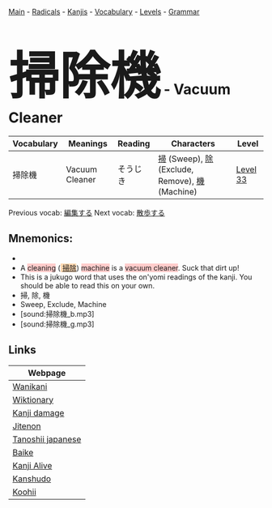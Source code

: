 <style> bigfont {font-size: 100px}</style>
[Main](../README.md) -
[Radicals](../radicals.md) -
[Kanjis](../kanjis.md) -
[Vocabulary](../vocabulary.md) -
[Levels](../levels.md) -
[Grammar](../grammar.md)
# <bigfont> 掃除機</bigfont> - Vacuum Cleaner 

| Vocabulary | Meanings | Reading | Characters | Level |
| --- | --- | --- | --- | --- |
| 掃除機 | Vacuum Cleaner | そうじき |  [掃](../kanjis/掃.md) (Sweep), [除](../kanjis/除.md) (Exclude, Remove), [機](../kanjis/機.md) (Machine) | [Level 33](../levels/wk_level33.md) |

Previous vocab: [編集する](編集する.md) Next vocab: [散歩する](散歩する.md) 

## Mnemonics:

* 
* A <span style="background-color:#ffcccb"> cleaning</span> (<span style="background-color:#fed8b1"> [掃除](https://jisho.org/search/掃除)</span>) <span style="background-color:#ffcccb"> machine</span> is a <span style="background-color:#ffcccb"> vacuum cleaner</span>. Suck that dirt up!
* This is a jukugo word that uses the on'yomi readings of the kanji. You should be able to read this on your own.
* 掃, 除, 機
* Sweep, Exclude, Machine
* [sound:掃除機_b.mp3]
* [sound:掃除機_g.mp3]


## Links 

| Webpage |
| --- |
| [Wanikani          ](https://www.wanikani.com/kanji/掃除機) |
| [Wiktionary        ](https://en.wiktionary.org/wiki/掃除機) |
| [Kanji damage      ](http://www.kanjidamage.com/kanji/search?utf8=✓&q=掃除機) |
| [Jitenon           ](https://jitenon.com/kanji/掃除機) |
| [Tanoshii japanese ](https://www.tanoshiijapanese.com/dictionary/kanji.cfm?k=掃除機) |
| [Baike             ](https://baike.baidu.com/item/掃除機) |
| [Kanji Alive       ](https://app.kanjialive.com/掃除機) |
| [Kanshudo          ](https://www.kanshudo.com/searchmn?q=掃除機) |
| [Koohii            ](https://kanji.koohii.com/study/kanji/掃除機) |
